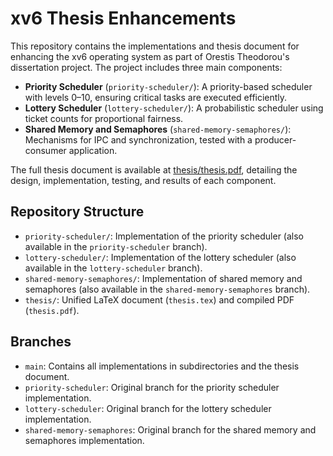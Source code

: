 # xv6 Thesis Enhancements

This repository contains the implementations and thesis document for enhancing the xv6 operating system as part of Orestis Theodorou's dissertation project. The project includes three main components:

- **Priority Scheduler** (`priority-scheduler/`): A priority-based scheduler with levels 0–10, ensuring critical tasks are executed efficiently.
- **Lottery Scheduler** (`lottery-scheduler/`): A probabilistic scheduler using ticket counts for proportional fairness.
- **Shared Memory and Semaphores** (`shared-memory-semaphores/`): Mechanisms for IPC and synchronization, tested with a producer-consumer application.

The full thesis document is available at [thesis/thesis.pdf](thesis/thesis.pdf), detailing the design, implementation, testing, and results of each component.

## Repository Structure
- `priority-scheduler/`: Implementation of the priority scheduler (also available in the `priority-scheduler` branch).
- `lottery-scheduler/`: Implementation of the lottery scheduler (also available in the `lottery-scheduler` branch).
- `shared-memory-semaphores/`: Implementation of shared memory and semaphores (also available in the `shared-memory-semaphores` branch).
- `thesis/`: Unified LaTeX document (`thesis.tex`) and compiled PDF (`thesis.pdf`).

## Branches
- `main`: Contains all implementations in subdirectories and the thesis document.
- `priority-scheduler`: Original branch for the priority scheduler implementation.
- `lottery-scheduler`: Original branch for the lottery scheduler implementation.
- `shared-memory-semaphores`: Original branch for the shared memory and semaphores implementation.
